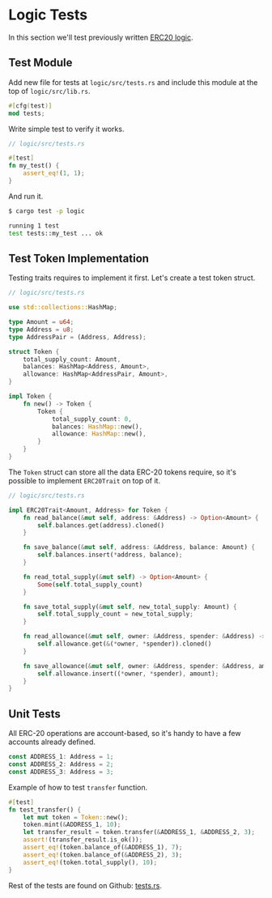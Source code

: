 # Logic Tests
In this section we'll test previously written [ERC20 logic](logic).

## Test Module
Add new file for tests at `logic/src/tests.rs` and include this module at the top of `logic/src/lib.rs`.
```rust
#[cfg(test)]
mod tests;
```
Write simple test to verify it works.
```rust
// logic/src/tests.rs

#[test]
fn my_test() {
    assert_eq!(1, 1);
}
```
And run it.
```bash
$ cargo test -p logic

running 1 test
test tests::my_test ... ok
```

## Test Token Implementation
Testing traits requires to implement it first. Let's create a test token struct.
```rust
// logic/src/tests.rs

use std::collections::HashMap;

type Amount = u64;
type Address = u8;
type AddressPair = (Address, Address);

struct Token {
    total_supply_count: Amount,
    balances: HashMap<Address, Amount>,
    allowance: HashMap<AddressPair, Amount>,
}

impl Token {
    fn new() -> Token {
        Token {
            total_supply_count: 0,
            balances: HashMap::new(),
            allowance: HashMap::new(),
        }
    }
}
```
The `Token` struct can store all the data ERC-20 tokens require, so it's possible to implement `ERC20Trait` on top of it.
```rust
// logic/src/tests.rs

impl ERC20Trait<Amount, Address> for Token {
    fn read_balance(&mut self, address: &Address) -> Option<Amount> {
        self.balances.get(address).cloned()
    }

    fn save_balance(&mut self, address: &Address, balance: Amount) {
        self.balances.insert(*address, balance);
    }

    fn read_total_supply(&mut self) -> Option<Amount> {
        Some(self.total_supply_count)
    }

    fn save_total_supply(&mut self, new_total_supply: Amount) {
        self.total_supply_count = new_total_supply;
    }

    fn read_allowance(&mut self, owner: &Address, spender: &Address) -> Option<Amount> {
        self.allowance.get(&(*owner, *spender)).cloned()
    }

    fn save_allowance(&mut self, owner: &Address, spender: &Address, amount: Amount) {
        self.allowance.insert((*owner, *spender), amount);
    }
}
```

## Unit Tests
All ERC-20 operations are account-based, so it's handy to have a few accounts already defined.
```rust
const ADDRESS_1: Address = 1;
const ADDRESS_2: Address = 2;
const ADDRESS_3: Address = 3;
```
Example of how to test `transfer` function.
```rust
#[test]
fn test_transfer() {
    let mut token = Token::new();
    token.mint(&ADDRESS_1, 10);
    let transfer_result = token.transfer(&ADDRESS_1, &ADDRESS_2, 3);
    assert!(transfer_result.is_ok());
    assert_eq!(token.balance_of(&ADDRESS_1), 7);
    assert_eq!(token.balance_of(&ADDRESS_2), 3);
    assert_eq!(token.total_supply(), 10);
}
```
Rest of the tests are found on Github: [tests.rs](https://github.com/CasperLabs/erc20/blob/master/logic/src/tests.rs).
